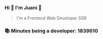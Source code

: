### Hi 👋 I&#39;m Juani 🦁

> I&#39;m a Frontend Web Developer SSR

### 📚 Minutes being a developer: 1839610
